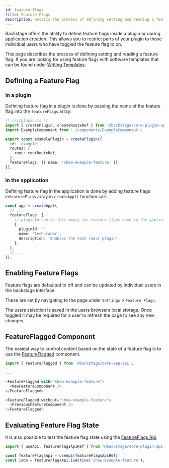 ```yaml
---
id: feature-flags
title: Feature Flags
description: Details the process of defining setting and reading a feature flag.
---
```


Backstage offers the ability to define feature flags inside a plugin or during application creation. This allows you to restrict parts of your plugin to those individual users who have toggled the feature flag to on.

This page describes the process of defining setting and reading a feature flag. If you are looking for using feature flags with software templates that can be found under [Writing Templates](https://backstage.io/docs/features/software-templates/writing-templates#remove-sections-or-fields-based-on-feature-flags).

## Defining a Feature Flag

### In a plugin

Defining feature flag in a plugin is done by passing the name of the feature flag into the `featureFlags` array:

```ts
/* src/plugin.ts */
import { createPlugin, createRouteRef } from '@backstage/core-plugin-api';
import ExampleComponent from './components/ExampleComponent';

export const examplePlugin = createPlugin({
  id: 'example',
  routes: {
    root: rootRouteRef,
  },
  featureFlags: [{ name: 'show-example-feature' }],
});
```

### In the application

Defining feature flag in the application is done by adding feature flags in`featureFlags` array in
`createApp()` function call:

```ts
const app = createApp({
  // ...
  featureFlags: [
    // pluginId can be left empty for feature flags used in the application. It is required for feature flags used in plugins
    {
      pluginId: '',
      name: 'tech-radar',
      description: 'Enables the tech radar plugin',
    },
  ],
  // ...
});
```

## Enabling Feature Flags

Feature flags are defaulted to off and can be updated by individual users in the backstage interface.

These are set by navigating to the page under `Settings` > `Feature Flags`.

The users selection is saved in the users browsers local storage. Once toggled it may be required for a user to refresh the page to see any new changes.

## FeatureFlagged Component

The easiest way to control content based on the state of a feature flag is to use the [FeatureFlagged](https://backstage.io/docs/reference/core-app-api.featureflagged) component.

```ts
import { FeatureFlagged } from '@backstage/core-app-api';

...

<FeatureFlagged with="show-example-feature">
  <NewFeatureComponent />
</FeatureFlagged>

<FeatureFlagged without="show-example-feature">
  <PreviousFeatureComponent />
</FeatureFlagged>
```

## Evaluating Feature Flag State

It is also possible to test the feature flag state using the [FeatureFlags Api](https://backstage.io/docs/reference/core-plugin-api.featureflagsapi).

```ts
import { useApi, featureFlagsApiRef } from '@backstage/core-plugin-api';

const featureFlagsApi = useApi(featureFlagsApiRef);
const isOn = featureFlagsApi.isActive('show-example-feature');
```
